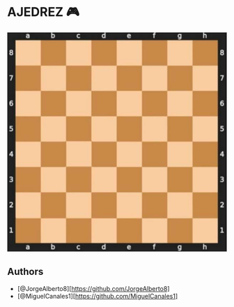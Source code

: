 # AJEDREZ 🎮
![alt text](image.png)

## Authors

- [@JorgeAlberto8][https://github.com/JorgeAlberto8]
- [@MiguelCanales1][https://github.com/MiguelCanales1]
